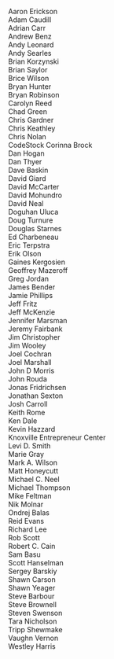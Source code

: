 Aaron Erickson  
Adam Caudill  
Adrian Carr  
Andrew Benz  
Andy Leonard  
Andy Searles  
Brian Korzynski  
Brian Saylor  
Brice Wilson  
Bryan Hunter  
Bryan Robinson  
Carolyn Reed  
Chad Green  
Chris Gardner  
Chris Keathley  
Chris Nolan  
CodeStock
Corinna Brock  
Dan Hogan  
Dan Thyer  
Dave Baskin  
David Giard  
David McCarter  
David Mohundro  
David Neal  
Doguhan Uluca  
Doug Turnure  
Douglas Starnes  
Ed Charbeneau  
Eric Terpstra  
Erik Olson  
Gaines Kergosien  
Geoffrey Mazeroff  
Greg Jordan  
James Bender  
Jamie Phillips  
Jeff Fritz  
Jeff McKenzie  
Jennifer Marsman  
Jeremy Fairbank  
Jim Christopher  
Jim Wooley  
Joel Cochran  
Joel Marshall  
John D Morris  
John Rouda  
Jonas Fridrichsen  
Jonathan Sexton  
Josh Carroll  
Keith Rome  
Ken Dale  
Kevin Hazzard  
Knoxville Entrepreneur Center  
Levi D. Smith  
Marie Gray  
Mark A. Wilson  
Matt Honeycutt  
Michael C. Neel  
Michael Thompson  
Mike Feltman  
Nik Molnar  
Ondrej Balas  
Reid Evans  
Richard Lee  
Rob Scott  
Robert C. Cain  
Sam Basu  
Scott Hanselman  
Sergey Barskiy  
Shawn Carson  
Shawn Yeager  
Steve Barbour  
Steve Brownell  
Steven Swenson  
Tara Nicholson  
Tripp Shewmake  
Vaughn Vernon  
Westley Harris
